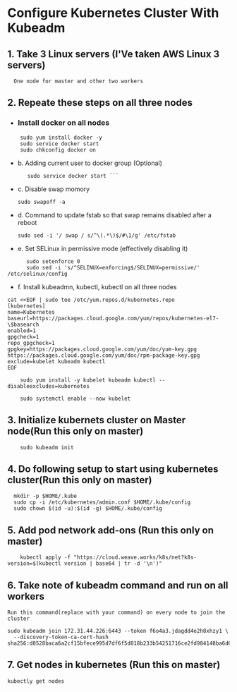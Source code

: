 # Configure Kubernetes Cluster With Kubeadm

## 1. Take 3 Linux servers (I'Ve taken AWS Linux 3 servers)
```
  One node for master and other two workers
```

## 2. Repeate these steps on all three nodes

  * ### Install docker on all nodes
  ```
      sudo yum install docker -y
      sudo service docker start
      sudo chkconfig docker on
  ```
  
  * b. Adding current user to docker group (Optional)
      ```sudo usermod -aG docker $USER
         sudo service docker start ```
  * c. Disable swap momory
  
      ``` sudo swapoff -a ```
    
  * d. Command to update fstab so that swap remains disabled after a reboot
  
      ``` sudo sed -i '/ swap / s/^\(.*\)$/#\1/g' /etc/fstab ```
    
  * e. Set SELinux in permissive mode (effectively disabling it)
  
  ```
        sudo setenforce 0
        sudo sed -i 's/^SELINUX=enforcing$/SELINUX=permissive/' /etc/selinux/config
  ```
  
  * f. Install kubeadmn, kubectl, kubectl on all three nodes
      
```
cat <<EOF | sudo tee /etc/yum.repos.d/kubernetes.repo
[kubernetes]
name=Kubernetes
baseurl=https://packages.cloud.google.com/yum/repos/kubernetes-el7-\$basearch
enabled=1
gpgcheck=1
repo_gpgcheck=1
gpgkey=https://packages.cloud.google.com/yum/doc/yum-key.gpg https://packages.cloud.google.com/yum/doc/rpm-package-key.gpg
exclude=kubelet kubeadm kubectl
EOF
```
        sudo yum install -y kubelet kubeadm kubectl --disableexcludes=kubernetes

        sudo systemctl enable --now kubelet
        
  ## 3. Initialize kubernets cluster on Master node(Run this only on master)
        sudo kubeadm init
        
  ## 4. Do following setup to start using kubernetes cluster(Run this only on master)
  ```
    mkdir -p $HOME/.kube
    sudo cp -i /etc/kubernetes/admin.conf $HOME/.kube/config
    sudo chown $(id -u):$(id -g) $HOME/.kube/config
  ```
  ## 5. Add pod network add-ons (Run this only on master)
  
        kubectl apply -f "https://cloud.weave.works/k8s/net?k8s-version=$(kubectl version | base64 | tr -d '\n')"
        
  ## 6. Take note of kubeadm command and run on all workers
  
  ```
  Run this command(replace with your command) on every node to join the cluster
  
  sudo kubeadm join 172.31.44.226:6443 --token f6o4a3.jdagdd4e2h8xhzy1 \
    --discovery-token-ca-cert-hash sha256:d0528baca6a2cf15bfece995d7df6f5d018b233b54251716ce2fd984148ba6d6
 ```
 
  ## 7. Get nodes in kubernetes (Run this on master)
  
  ```
  kubectly get nodes
 ```
 

        

